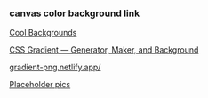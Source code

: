 ### canvas color background link


[Cool Backgrounds](https://coolbackgrounds.io/ "Cool Backgrounds")

[CSS Gradient — Generator, Maker, and Background](https://cssgradient.io/ "CSS Gradient — Generator, Maker, and Background")

[gradient-png.netlify.app/](https://gradient-png.netlify.app/ "https://gradient-png.netlify.app/")

 
[Placeholder pics](https://placeholder.pics/ "Placeholder pics")

```

```
